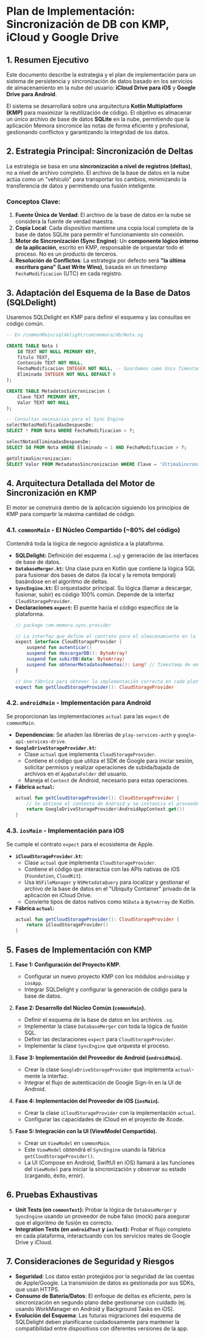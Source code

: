 # Plan de Implementación: Sincronización de DB con KMP, iCloud y Google Drive

## 1. Resumen Ejecutivo

Este documento describe la estrategia y el plan de implementación para un sistema de persistencia y sincronización de datos basado en los servicios de almacenamiento en la nube del usuario: **iCloud Drive para iOS** y **Google Drive para Android**.

El sistema se desarrollará sobre una arquitectura **Kotlin Multiplatform (KMP)** para maximizar la reutilización de código. El objetivo es almacenar un único archivo de base de datos **SQLite** en la nube, permitiendo que la aplicación Memora sincronice las notas de forma eficiente y profesional, gestionando conflictos y garantizando la integridad de los datos.

## 2. Estrategia Principal: Sincronización de Deltas

La estrategia se basa en una **sincronización a nivel de registros (deltas)**, no a nivel de archivo completo. El archivo de la base de datos en la nube actúa como un "vehículo" para transportar los cambios, minimizando la transferencia de datos y permitiendo una fusión inteligente.

### Conceptos Clave:

1.  **Fuente Única de Verdad**: El archivo de la base de datos en la nube se considera la fuente de verdad maestra.
2.  **Copia Local**: Cada dispositivo mantiene una copia local completa de la base de datos SQLite para permitir el funcionamiento sin conexión.
3.  **Motor de Sincronización (Sync Engine)**: Un **componente lógico interno de la aplicación**, escrito en KMP, responsable de orquestar todo el proceso. No es un producto de terceros.
4.  **Resolución de Conflictos**: La estrategia por defecto será **"la última escritura gana" (Last Write Wins)**, basada en un timestamp `FechaModificacion` (UTC) en cada registro.

## 3. Adaptación del Esquema de la Base de Datos (SQLDelight)

Usaremos SQLDelight en KMP para definir el esquema y las consultas en código común.

```sql
-- En /commonMain/sqldelight/com/memora/db/Nota.sq

CREATE TABLE Nota (
    Id TEXT NOT NULL PRIMARY KEY,
    Titulo TEXT,
    Contenido TEXT NOT NULL,
    FechaModificacion INTEGER NOT NULL, -- Guardamos como Unix Timestamp UTC
    Eliminado INTEGER NOT NULL DEFAULT 0
);

CREATE TABLE MetadatosSincronizacion (
    Clave TEXT PRIMARY KEY,
    Valor TEXT NOT NULL
);

-- Consultas necesarias para el Sync Engine
selectNotasModificadasDespuesDe:
SELECT * FROM Nota WHERE FechaModificacion > ?;

selectNotasEliminadasDespuesDe:
SELECT Id FROM Nota WHERE Eliminado = 1 AND FechaModificacion > ?;

getUltimaSincronizacion:
SELECT Valor FROM MetadatosSincronizacion WHERE Clave = 'UltimaSincronizacionExitosaUTC';
```

## 4. Arquitectura Detallada del Motor de Sincronización en KMP

El motor se construirá dentro de la aplicación siguiendo los principios de KMP para compartir la máxima cantidad de código.

### 4.1. `commonMain` - El Núcleo Compartido (~80% del código)

Contendrá toda la lógica de negocio agnóstica a la plataforma.

*   **SQLDelight:** Definición del esquema (`.sq`) y generación de las interfaces de base de datos.
*   **`DatabaseMerger.kt`:** Una clase pura en Kotlin que contiene la lógica SQL para fusionar dos bases de datos (la local y la remota temporal) basándose en el algoritmo de deltas.
*   **`SyncEngine.kt`:** El orquestador principal. Su lógica (llamar a descargar, fusionar, subir) es código 100% común. Depende de la interfaz `CloudStorageProvider`.
*   **Declaraciones `expect`:** El puente hacia el código específico de la plataforma.
    ```kotlin
    // package com.memora.sync.provider

    // La interfaz que define el contrato para el almacenamiento en la nube
    expect interface CloudStorageProvider {
        suspend fun autenticar()
        suspend fun descargarDB(): ByteArray?
        suspend fun subirDB(data: ByteArray)
        suspend fun obtenerMetadatosRemotos(): Long? // Timestamp de modificación del archivo
    }

    // Una fábrica para obtener la implementación correcta en cada plataforma
    expect fun getCloudStorageProvider(): CloudStorageProvider
    ```

### 4.2. `androidMain` - Implementación para Android

Se proporcionan las implementaciones `actual` para las `expect` de `commonMain`.

*   **Dependencias:** Se añaden las librerías de `play-services-auth` y `google-api-services-drive`.
*   **`GoogleDriveStorageProvider.kt`:**
    *   Clase `actual` que implementa `CloudStorageProvider`.
    *   Contiene el código que utiliza el SDK de Google para iniciar sesión, solicitar permisos y realizar operaciones de subida/bajada de archivos en el `AppDataFolder` del usuario.
    *   Maneja el `Context` de Android, necesario para estas operaciones.
*   **Fábrica `actual`:**
    ```kotlin
    actual fun getCloudStorageProvider(): CloudStorageProvider {
        // Se obtiene el contexto de Android y se instancia el proveedor.
        return GoogleDriveStorageProvider(AndroidAppContext.get())
    }
    ```

### 4.3. `iosMain` - Implementación para iOS

Se cumple el contrato `expect` para el ecosistema de Apple.

*   **`iCloudStorageProvider.kt`:**
    *   Clase `actual` que implementa `CloudStorageProvider`.
    *   Contiene el código que interactúa con las APIs nativas de iOS (`Foundation`, `CloudKit`).
    *   Usa `NSFileManager` y `NSMetadataQuery` para localizar y gestionar el archivo de la base de datos en el "Ubiquity Container" privado de la aplicación en iCloud Drive.
    *   Convierte tipos de datos nativos como `NSData` a `ByteArray` de Kotlin.
*   **Fábrica `actual`:**
    ```kotlin
    actual fun getCloudStorageProvider(): CloudStorageProvider {
        return iCloudStorageProvider()
    }
    ```

## 5. Fases de Implementación con KMP

1.  **Fase 1: Configuración del Proyecto KMP.**
    *   Configurar un nuevo proyecto KMP con los módulos `androidApp` y `iosApp`.
    *   Integrar SQLDelight y configurar la generación de código para la base de datos.

2.  **Fase 2: Desarrollo del Núcleo Común (`commonMain`).**
    *   Definir el esquema de la base de datos en los archivos `.sq`.
    *   Implementar la clase `DatabaseMerger` con toda la lógica de fusión SQL.
    *   Definir las declaraciones `expect` para `CloudStorageProvider`.
    *   Implementar la clase `SyncEngine` que orquesta el proceso.

3.  **Fase 3: Implementación del Proveedor de Android (`androidMain`).**
    *   Crear la clase `GoogleDriveStorageProvider` que implementa `actual`-mente la interfaz.
    *   Integrar el flujo de autenticación de Google Sign-In en la UI de Android.

4.  **Fase 4: Implementación del Proveedor de iOS (`iosMain`).**
    *   Crear la clase `iCloudStorageProvider` con la implementación `actual`.
    *   Configurar las capacidades de iCloud en el proyecto de Xcode.

5.  **Fase 5: Integración con la UI (ViewModel Compartido).**
    *   Crear un `ViewModel` en `commonMain`.
    *   Este `ViewModel` obtendrá el `SyncEngine` usando la fábrica `getCloudStorageProvider()`.
    *   La UI (Compose en Android, SwiftUI en iOS) llamará a las funciones del `ViewModel` para iniciar la sincronización y observar su estado (cargando, éxito, error).

## 6. Pruebas Exhaustivas

*   **Unit Tests (en `commonTest`):** Probar la lógica de `DatabaseMerger` y `SyncEngine` usando un proveedor de nube falso (mock) para asegurar que el algoritmo de fusión es correcto.
*   **Integration Tests (en `androidTest` y `iosTest`):** Probar el flujo completo en cada plataforma, interactuando con los servicios reales de Google Drive y iCloud.

## 7. Consideraciones de Seguridad y Riesgos

*   **Seguridad**: Los datos están protegidos por la seguridad de las cuentas de Apple/Google. La transmisión de datos es gestionada por sus SDKs, que usan HTTPS.
*   **Consumo de Batería/Datos**: El enfoque de deltas es eficiente, pero la sincronización en segundo plano debe gestionarse con cuidado (ej. usando WorkManager en Android y Background Tasks en iOS).
*   **Evolución del Esquema**: Las futuras migraciones del esquema de SQLDelight deben planificarse cuidadosamente para mantener la compatibilidad entre dispositivos con diferentes versiones de la app.
